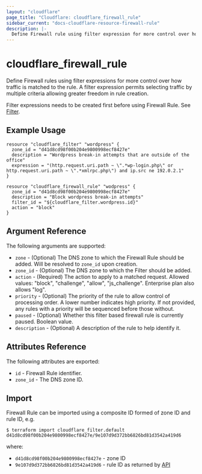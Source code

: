 ```yaml
---
layout: "cloudflare"
page_title: "Cloudflare: cloudflare_firewall_rule"
sidebar_current: "docs-cloudflare-resource-firewall-rule"
description: |-
  Define Firewall rule using filter expression for more control over how traffic is matched to the rule.
---
```


# cloudflare_firewall_rule

Define Firewall rules using filter expressions for more control over how traffic is matched to the rule.
A filter expression permits selecting traffic by multiple criteria allowing greater freedom in rule creation.

Filter expressions needs to be created first before using Firewall Rule. See [Filter](filter.html).

## Example Usage

```hcl
resource "cloudflare_filter" "wordpress" {
  zone_id = "d41d8cd98f00b204e9800998ecf8427e"
  description = "Wordpress break-in attempts that are outside of the office"
  expression = "(http.request.uri.path ~ \".*wp-login.php\" or http.request.uri.path ~ \".*xmlrpc.php\") and ip.src ne 192.0.2.1"
}

resource "cloudflare_firewall_rule" "wodpress" {
  zone_id = "d41d8cd98f00b204e9800998ecf8427e"
  description = "Block wordpress break-in attempts"
  filter_id = "${cloudflare_filter.wordpress.id}"
  action = "block"
}
```

## Argument Reference

The following arguments are supported:

* `zone` - (Optional) The DNS zone to which the Firewall Rule should be added. Will be resolved to `zone_id` upon creation.
* `zone_id` - (Optional) The DNS zone to which the Filter should be added.
* `action` - (Required) The action to apply to a matched request. Allowed values: "block", "challenge", "allow", "js_challenge". Enterprise plan also allows "log".
* `priority` - (Optional) The priority of the rule to allow control of processing order. A lower number indicates high priority. If not provided, any rules with a priority will be sequenced before those without.
* `paused` - (Optional) Whether this filter based firewall rule is currently paused. Boolean value.
* `description` - (Optional) A description of the rule to help identify it.

## Attributes Reference

The following attributes are exported:

* `id` - Firewall Rule identifier.
* `zone_id` - The DNS zone ID.

## Import

Firewall Rule can be imported using a composite ID formed of zone ID and rule ID, e.g.

```
$ terraform import cloudflare_filter.default d41d8cd98f00b204e9800998ecf8427e/9e107d9d372bb6826bd81d3542a419d6
```

where:

* `d41d8cd98f00b204e9800998ecf8427e` - zone ID
* `9e107d9d372bb6826bd81d3542a419d6` - rule ID as returned by [API](https://api.cloudflare.com/#zone-firewall-filter-rules)
